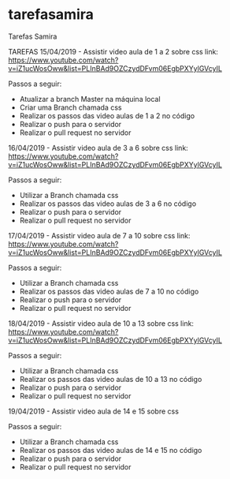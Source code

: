 # tarefasamira
Tarefas Samira

TAREFAS
15/04/2019 - Assistir video aula de 1 a 2 sobre css
link:    https://www.youtube.com/watch?v=iZ1ucWosOww&list=PLInBAd9OZCzydDFvm06EgbPXYylGVcyIL

Passos a seguir:
- Atualizar a branch Master na máquina local
- Criar uma Branch chamada css
- Realizar os passos das video aulas de 1 a 2 no código
- Realizar o push para o servidor
- Realizar o pull request no servidor


16/04/2019 - Assistir video aula de 3 a 6 sobre css
link:    https://www.youtube.com/watch?v=iZ1ucWosOww&list=PLInBAd9OZCzydDFvm06EgbPXYylGVcyIL

Passos a seguir:
- Utilizar a Branch chamada css
- Realizar os passos das video aulas de 3 a 6 no código
- Realizar o push para o servidor
- Realizar o pull request no servidor

17/04/2019 - Assistir video aula de 7 a 10 sobre css
link:    https://www.youtube.com/watch?v=iZ1ucWosOww&list=PLInBAd9OZCzydDFvm06EgbPXYylGVcyIL

Passos a seguir:
- Utilizar a Branch chamada css
- Realizar os passos das video aulas de 7 a 10 no código
- Realizar o push para o servidor
- Realizar o pull request no servidor

18/04/2019 - Assistir video aula de 10 a 13 sobre css
link:    https://www.youtube.com/watch?v=iZ1ucWosOww&list=PLInBAd9OZCzydDFvm06EgbPXYylGVcyIL

Passos a seguir:
- Utilizar a Branch chamada css
- Realizar os passos das video aulas de 10 a 13 no código
- Realizar o push para o servidor
- Realizar o pull request no servidor

19/04/2019 - Assistir video aula de 14 e 15 sobre css

Passos a seguir:
- Utilizar a Branch chamada css
- Realizar os passos das video aulas de 14 e 15 no código
- Realizar o push para o servidor
- Realizar o pull request no servidor

